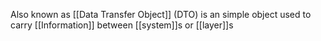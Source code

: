 Also known as [[Data Transfer Object]] (DTO) is an simple object used to carry [[Information]] between [[system]]s or [[layer]]s
